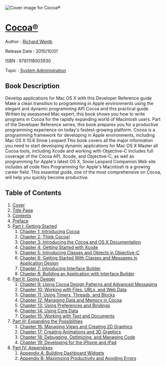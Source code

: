 ![Cover image for Cocoa®](https://imgdetail.ebookreading.net/cover/cover/system_admin/EB9781118003930.jpg)

[Cocoa®](https://ebookreading.net/view/book/Cocoa%C2%AE-EB9781118003930_1.html "Cocoa®")
====================================================================================================================

Author : [Richard Wentk](https://ebookreading.net/search/author/Richard+Wentk)

Release Date : 2010/10/01

ISBN : 9781118003930

Topic : [System Administration](https://ebookreading.net/search/category/system-administration)

Book Description
-----------------

Develop applications for Mac OS X with this Developer Reference guide
Make a clean transition to programming in Apple environments using the elegant and dynamic programming API Cocoa and this practical guide. Written by aseasoned Mac expert, this book shows you how to write programs in Cocoa for the rapidly expanding world of Macintosh users.
Part of the Developer Reference series, this book prepares you for a productive programming experience on today's fastest-growing platform.
Cocoa is a programming framework for developing in Apple environments, including Mac OS X 10.6 Snow Leopard
This book covers all the major information you need to start developing dynamic applications for Mac OS X
Master all Cocoa tools, including Xcode and working with Objective-C
Includes full coverage of the Cocoa API, Xcode, and Objective-C, as well as programming for Apple's latest OS X, Snow Leopard
Companion Web site includes all code files
Programming for Apple's Macintosh is a growing career field. This essential guide, one of the most comprehensive on Cocoa, will help you quickly become productive.
              
Table of Contents
-----------------

1. [Cover](https://ebookreading.net/view/book/Cocoa%C2%AE-EB9781118003930_1.html)
1. [Title Page](https://ebookreading.net/view/book/Cocoa%C2%AE-EB9781118003930_3.html)
1. [Contents](https://ebookreading.net/view/book/Cocoa%C2%AE-EB9781118003930_2.html)
1. [Preface](https://ebookreading.net/view/book/Cocoa%C2%AE-EB9781118003930_4.html)
1. [Part I: Getting Started](https://ebookreading.net/view/book/Cocoa%C2%AE-EB9781118003930_5.html)
    1. [Chapter 1: Introducing Cocoa](https://ebookreading.net/view/book/Cocoa%C2%AE-EB9781118003930_6.html)
    1. [Chapter 2: Think Cocoa!](https://ebookreading.net/view/book/Cocoa%C2%AE-EB9781118003930_7.html)
    1. [Chapter 3: Introducing the Cocoa and OS X Documentation](https://ebookreading.net/view/book/Cocoa%C2%AE-EB9781118003930_8.html)
    1. [Chapter 4: Getting Started with Xcode](https://ebookreading.net/view/book/Cocoa%C2%AE-EB9781118003930_9.html)
    1. [Chapter 5: Introducing Classes and Objects in Objective-C](https://ebookreading.net/view/book/Cocoa%C2%AE-EB9781118003930_10.html)
    1. [Chapter 6: Getting Started With Classes and Messages in Application Design](https://ebookreading.net/view/book/Cocoa%C2%AE-EB9781118003930_11.html)
    1. [Chapter 7: Introducing Interface Builder](https://ebookreading.net/view/book/Cocoa%C2%AE-EB9781118003930_12.html)
    1. [Chapter 8: Building an Application with Interface Builder](https://ebookreading.net/view/book/Cocoa%C2%AE-EB9781118003930_13.html)
1. [Part II: Going Deeper](https://ebookreading.net/view/book/Cocoa%C2%AE-EB9781118003930_14.html)
    1. [Chapter 9: Using Cocoa Design Patterns and Advanced Messaging](https://ebookreading.net/view/book/Cocoa%C2%AE-EB9781118003930_15.html)
    1. [Chapter 10: Working with Files, URLs, and Web Data](https://ebookreading.net/view/book/Cocoa%C2%AE-EB9781118003930_16.html)
    1. [Chapter 11: Using Timers, Threads, and Blocks](https://ebookreading.net/view/book/Cocoa%C2%AE-EB9781118003930_17.html)
    1. [Chapter 12: Managing Data and Memory in Cocoa](https://ebookreading.net/view/book/Cocoa%C2%AE-EB9781118003930_18.html)
    1. [Chapter 13: Using Preferences and Bindings](https://ebookreading.net/view/book/Cocoa%C2%AE-EB9781118003930_19.html)
    1. [Chapter 14: Using Core Data](https://ebookreading.net/view/book/Cocoa%C2%AE-EB9781118003930_20.html)
    1. [Chapter 15: Working with Text and Documents](https://ebookreading.net/view/book/Cocoa%C2%AE-EB9781118003930_21.html)
1. [Part III: Expanding the Possibilities](https://ebookreading.net/view/book/Cocoa%C2%AE-EB9781118003930_22.html)
    1. [Chapter 16: Managing Views and Creating 2D Graphics](https://ebookreading.net/view/book/Cocoa%C2%AE-EB9781118003930_23.html)
    1. [Chapter 17: Creating Animations and 3D Graphics](https://ebookreading.net/view/book/Cocoa%C2%AE-EB9781118003930_24.html)
    1. [Chapter 18: Debugging, Optimizing, and Managing Code](https://ebookreading.net/view/book/Cocoa%C2%AE-EB9781118003930_25.html)
    1. [Chapter 19: Developing for the iPhone and iPad](https://ebookreading.net/view/book/Cocoa%C2%AE-EB9781118003930_26.html)
1. [Part IV: Appendixes](https://ebookreading.net/view/book/Cocoa%C2%AE-EB9781118003930_27.html)
    1. [Appendix A: Building Dashboard Widgets](https://ebookreading.net/view/book/Cocoa%C2%AE-EB9781118003930_28.html)
    1. [Appendix B: Maximizing Productivity and Avoiding Errors](https://ebookreading.net/view/book/Cocoa%C2%AE-EB9781118003930_29.html)
